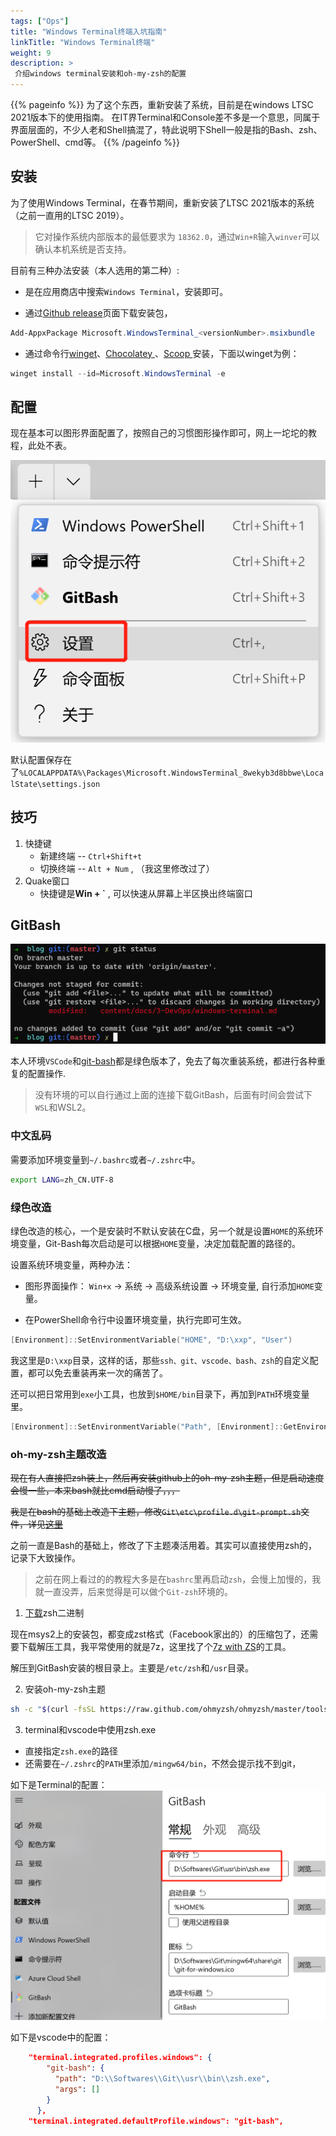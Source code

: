 ```yaml
---
tags: ["Ops"]
title: "Windows Terminal终端入坑指南"
linkTitle: "Windows Terminal终端"
weight: 9
description: >
 介绍windows terminal安装和oh-my-zsh的配置
---
```


{{% pageinfo %}}
为了这个东西，重新安装了系统，目前是在windows LTSC 2021版本下的使用指南。
在IT界Terminal和Console差不多是一个意思，同属于界面层面的，不少人老和Shell搞混了，特此说明下Shell一般是指的Bash、zsh、PowerShell、cmd等。
{{% /pageinfo %}}


## 安装

为了使用Windows Terminal，在春节期间，重新安装了LTSC 2021版本的系统（之前一直用的LTSC 2019）。

> 它对操作系统内部版本的最低要求为 `18362.0`，通过`Win+R`输入`winver`可以确认本机系统是否支持。

目前有三种办法安装（本人选用的第二种）:

- 是在应用商店中搜索`Windows Terminal`，安装即可。

- 通过[Github release](https://github.com/microsoft/terminal/releases)页面下载安装包，

```powershell
Add-AppxPackage Microsoft.WindowsTerminal_<versionNumber>.msixbundle
```
- 通过命令行[winget](https://github.com/microsoft/winget-cli)、[Chocolatey ](https://chocolatey.org/)、[Scoop ](https://scoop.sh/)安装，下面以winget为例：

```powershell
winget install --id=Microsoft.WindowsTerminal -e
```

## 配置

现在基本可以图形界面配置了，按照自己的习惯图形操作即可，网上一坨坨的教程，此处不表。

![](/images/windows-terminal-2022-01-30-12-53-50.png)

默认配置保存在了`%LOCALAPPDATA%\Packages\Microsoft.WindowsTerminal_8wekyb3d8bbwe\LocalState\settings.json`

## 技巧

1. 快捷键
   - 新建终端 -- `Ctrl+Shift+t`
   - 切换终端 -- `Alt + Num` , （我这里修改过了）
2. Quake窗口
   - 快捷键是**Win + \`** , 可以快速从屏幕上半区换出终端窗口


## GitBash

![](/images/windows-terminal-2022-01-30-23-03-08.png)

本人环境`VSCode`和[git-bash](https://git-scm.com/download/win)都是绿色版本了，免去了每次重装系统，都进行各种重复的配置操作.

> 没有环境的可以自行通过上面的连接下载GitBash，后面有时间会尝试下`WSL`和WSL2。

### 中文乱码

需要添加环境变量到`~/.bashrc`或者`~/.zshrc`中。

```bash
export LANG=zh_CN.UTF-8
```

### 绿色改造

绿色改造的核心，一个是安装时不默认安装在C盘，另一个就是设置`HOME`的系统环境变量，Git-Bash每次启动是可以根据`HOME`变量，决定加载配置的路径的。

设置系统环境变量，两种办法：

- 图形界面操作： `Win+x` -> 系统 -> 高级系统设置 -> 环境变量, 自行添加`HOME`变量。

- 在PowerShell命令行中设置环境变量，执行完即可生效。
```powershell
[Environment]::SetEnvironmentVariable("HOME", "D:\xxp", "User")
```

我这里是`D:\xxp`目录，这样的话，那些`ssh、git、vscode、bash、zsh`的自定义配置，都可以免去重装再来一次的痛苦了。

还可以把日常用到`exe`小工具，也放到`$HOME/bin`目录下，再加到`PATH`环境变量里。
  
```powershell
[Environment]::SetEnvironmentVariable("Path", [Environment]::GetEnvironmentVariable("Path", "User") + ";D:\xxp\bin","User")
```

### oh-my-zsh主题改造

~~现在有人直接把zsh装上，然后再安装github上的oh-my-zsh主题，但是启动速度会慢一些，本来bash就比cmd启动慢了，，，~~

~~我是在bash的基础上改造下主题，修改`Git\etc\profile.d\git-prompt.sh`文件，详见[这里](https://gist.github.com/xiaoping378/8d636ddfdcf68982b93b65acbd5dcd83)~~

之前一直是Bash的基础上，修改了下主题凑活用着。其实可以直接使用zsh的，记录下大致操作。

> 之前在网上看过的的教程大多是在`bashrc`里再启动`zsh`，会慢上加慢的，我就一直没弄，后来觉得是可以做个`Git-zsh`环境的。

1. [下载](https://mirror.msys2.org/msys/x86_64/zsh-5.8-5-x86_64.pkg.tar.zst)zsh二进制

现在msys2上的安装包，都变成zst格式（Facebook家出的）的压缩包了，还需要下载解压工具，我平常使用的就是7z，这里找了个[7z with ZS](https://github.com/mcmilk/7-Zip-zstd/releases)的工具。

解压到GitBash安装的根目录上。主要是`/etc/zsh`和`/usr`目录。

2. 安装oh-my-zsh主题

```bash
sh -c "$(curl -fsSL https://raw.github.com/ohmyzsh/ohmyzsh/master/tools/install.sh)"
```

3. terminal和vscode中使用zsh.exe

- 直接指定`zsh.exe`的路径
- 还需要在`~/.zshrc`的`PATH`里添加`/mingw64/bin`，不然会提示找不到git，

如下是Terminal的配置： 
![](/images/windows-terminal-2022-01-30-23-18-29.png)

如下是vscode中的配置：
```json
    "terminal.integrated.profiles.windows": {
        "git-bash": {
          "path": "D:\\Softwares\\Git\\usr\\bin\\zsh.exe",
          "args": []
        }
      },
    "terminal.integrated.defaultProfile.windows": "git-bash",
```